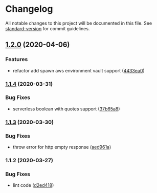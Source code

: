 # Changelog

All notable changes to this project will be documented in this file. See [standard-version](https://github.com/conventional-changelog/standard-version) for commit guidelines.

## [1.2.0](https://github.com/w4rlock/serverless-var-resolvers/compare/1.1.4...1.2.0) (2020-04-06)


### Features

* refactor add spawn aws environment vault support ([4433ea0](https://github.com/w4rlock/serverless-var-resolvers/commit/4433ea00afb6702faf61b4a474bffd58b0b45018))

### [1.1.4](https://github.com/w4rlock/serverless-var-resolvers/compare/1.1.3...1.1.4) (2020-03-31)


### Bug Fixes

* serverless boolean with quotes support ([37b65a8](https://github.com/w4rlock/serverless-var-resolvers/commit/37b65a81b46f3597adc7882ba29eae2cd28359aa))

### [1.1.3](https://github.com/w4rlock/serverless-var-resolvers/compare/1.1.2...1.1.3) (2020-03-30)


### Bug Fixes

* throw error for http empty response ([aed961a](https://github.com/w4rlock/serverless-var-resolvers/commit/aed961a5a7b611c6e3414cd7878fbf47fb14ae8e))

### 1.1.2 (2020-03-27)


### Bug Fixes

* lint code ([d2ed418](https://github.com/w4rlock/serverless-var-resolvers/commit/d2ed418523f19f18086a06d27ed047bafb62d17e))
